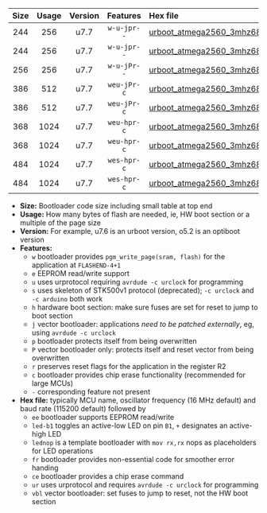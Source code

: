 |Size|Usage|Version|Features|Hex file|
|:-:|:-:|:-:|:-:|:--|
|244|256|u7.7|`w-u-jpr--`|[urboot_atmega2560_3mhz6864_460800bps_led+b7_ur_vbl.hex](https://raw.githubusercontent.com/stefanrueger/urboot.hex/main/mcus/atmega2560/fcpu_3mhz6864/460800_bps/urboot_atmega2560_3mhz6864_460800bps_led+b7_ur_vbl.hex)|
|244|256|u7.7|`w-u-jpr--`|[urboot_atmega2560_3mhz6864_460800bps_lednop_ur_vbl.hex](https://raw.githubusercontent.com/stefanrueger/urboot.hex/main/mcus/atmega2560/fcpu_3mhz6864/460800_bps/urboot_atmega2560_3mhz6864_460800bps_lednop_ur_vbl.hex)|
|256|256|u7.7|`w-u-jPr--`|[urboot_atmega2560_3mhz6864_460800bps_ur_vbl.hex](https://raw.githubusercontent.com/stefanrueger/urboot.hex/main/mcus/atmega2560/fcpu_3mhz6864/460800_bps/urboot_atmega2560_3mhz6864_460800bps_ur_vbl.hex)|
|386|512|u7.7|`weu-jPr-c`|[urboot_atmega2560_3mhz6864_460800bps_ee_led+b7_fr_ce_ur_vbl.hex](https://raw.githubusercontent.com/stefanrueger/urboot.hex/main/mcus/atmega2560/fcpu_3mhz6864/460800_bps/urboot_atmega2560_3mhz6864_460800bps_ee_led+b7_fr_ce_ur_vbl.hex)|
|386|512|u7.7|`weu-jPr-c`|[urboot_atmega2560_3mhz6864_460800bps_ee_lednop_fr_ce_ur_vbl.hex](https://raw.githubusercontent.com/stefanrueger/urboot.hex/main/mcus/atmega2560/fcpu_3mhz6864/460800_bps/urboot_atmega2560_3mhz6864_460800bps_ee_lednop_fr_ce_ur_vbl.hex)|
|368|1024|u7.7|`weu-hpr-c`|[urboot_atmega2560_3mhz6864_460800bps_ee_led+b7_fr_ce_ur.hex](https://raw.githubusercontent.com/stefanrueger/urboot.hex/main/mcus/atmega2560/fcpu_3mhz6864/460800_bps/urboot_atmega2560_3mhz6864_460800bps_ee_led+b7_fr_ce_ur.hex)|
|368|1024|u7.7|`weu-hpr-c`|[urboot_atmega2560_3mhz6864_460800bps_ee_lednop_fr_ce_ur.hex](https://raw.githubusercontent.com/stefanrueger/urboot.hex/main/mcus/atmega2560/fcpu_3mhz6864/460800_bps/urboot_atmega2560_3mhz6864_460800bps_ee_lednop_fr_ce_ur.hex)|
|484|1024|u7.7|`wes-hpr-c`|[urboot_atmega2560_3mhz6864_460800bps_ee_led+b7_fr_ce.hex](https://raw.githubusercontent.com/stefanrueger/urboot.hex/main/mcus/atmega2560/fcpu_3mhz6864/460800_bps/urboot_atmega2560_3mhz6864_460800bps_ee_led+b7_fr_ce.hex)|
|484|1024|u7.7|`wes-hpr-c`|[urboot_atmega2560_3mhz6864_460800bps_ee_lednop_fr_ce.hex](https://raw.githubusercontent.com/stefanrueger/urboot.hex/main/mcus/atmega2560/fcpu_3mhz6864/460800_bps/urboot_atmega2560_3mhz6864_460800bps_ee_lednop_fr_ce.hex)|

- **Size:** Bootloader code size including small table at top end
- **Usage:** How many bytes of flash are needed, ie, HW boot section or a multiple of the page size
- **Version:** For example, u7.6 is an urboot version, o5.2 is an optiboot version
- **Features:**
  + `w` bootloader provides `pgm_write_page(sram, flash)` for the application at `FLASHEND-4+1`
  + `e` EEPROM read/write support
  + `u` uses urprotocol requiring `avrdude -c urclock` for programming
  + `s` uses skeleton of STK500v1 protocol (deprecated); `-c urclock` and `-c arduino` both work
  + `h` hardware boot section: make sure fuses are set for reset to jump to boot section
  + `j` vector bootloader: applications *need to be patched externally*, eg, using `avrdude -c urclock`
  + `p` bootloader protects itself from being overwritten
  + `P` vector bootloader only: protects itself and reset vector from being overwritten
  + `r` preserves reset flags for the application in the register R2
  + `c` bootloader provides chip erase functionality (recommended for large MCUs)
  + `-` corresponding feature not present
- **Hex file:** typically MCU name, oscillator frequency (16 MHz default) and baud rate (115200 default) followed by
  + `ee` bootloader supports EEPROM read/write
  + `led-b1` toggles an active-low LED on pin `B1`, `+` designates an active-high LED
  + `lednop` is a template bootloader with `mov rx,rx` nops as placeholders for LED operations
  + `fr` bootloader provides non-essential code for smoother error handing
  + `ce` bootloader provides a chip erase command
  + `ur` uses urprotocol and requires `avrdude -c urclock` for programming
  + `vbl` vector bootloader: set fuses to jump to reset, not the HW boot section
